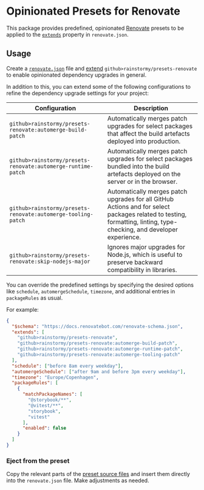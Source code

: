 # Opinionated Presets for Renovate

This package provides predefined,
opinionated [Renovate](https://mend.io/renovate) presets to be applied to
the [`extends`](https://docs.renovatebot.com/configuration-options/#extends)
property in `renovate.json`.

## Usage
Create a [`renovate.json`](https://docs.renovatebot.com/configuration-options)
file and [extend](https://docs.renovatebot.com/config-presets/#github)
`github>rainstormy/presets-renovate` to enable opinionated dependency upgrades
in general.

In addition to this, you can extend some of the following configurations to
refine the dependency upgrade settings for your project:

| Configuration                                                | Description                                                                                                                                                          |
|--------------------------------------------------------------|----------------------------------------------------------------------------------------------------------------------------------------------------------------------|
| `github>rainstormy/presets-renovate:automerge-build-patch`   | Automatically merges patch upgrades for select packages that affect the build artefacts deployed into production.                                                    |
| `github>rainstormy/presets-renovate:automerge-runtime-patch` | Automatically merges patch upgrades for select packages bundled into the build artefacts deployed on the server or in the browser.                                   |
| `github>rainstormy/presets-renovate:automerge-tooling-patch` | Automatically merges patch upgrades for all GitHub Actions and for select packages related to testing, formatting, linting, type-checking, and developer experience. |
| `github>rainstormy/presets-renovate:skip-nodejs-major`       | Ignores major upgrades for Node.js, which is useful to preserve backward compatibility in libraries.                                                                 |

You can override the predefined settings by specifying the desired options like
`schedule`, `automergeSchedule`, `timezone`, and additional entries in
`packageRules` as usual.

For example:

```json
{
  "$schema": "https://docs.renovatebot.com/renovate-schema.json",
  "extends": [
    "github>rainstormy/presets-renovate",
    "github>rainstormy/presets-renovate:automerge-build-patch",
    "github>rainstormy/presets-renovate:automerge-runtime-patch",
    "github>rainstormy/presets-renovate:automerge-tooling-patch"
  ],
  "schedule": ["before 8am every weekday"],
  "automergeSchedule": ["after 9am and before 3pm every weekday"],
  "timezone": "Europe/Copenhagen",
  "packageRules": [
    {
      "matchPackageNames": [
        "@storybook/**",
        "@vitest/**",
        "storybook",
        "vitest"
      ],
      "enabled": false
    }
  ]
}
```

### Eject from the preset
Copy the relevant parts of
the [preset source files](https://github.com/rainstormy/presets-renovate/tree/main/src)
and insert them directly into the `renovate.json` file. Make adjustments as
needed.
